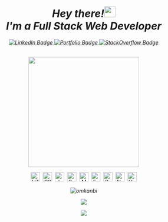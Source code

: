 <div align="center">
  


 <h1><i>Hey there!<img src="https://media.giphy.com/media/UVG0BN8TOMKkPOJS6e/giphy.gif" width="30"/></br><i>I'm a Full Stack Web Developer</i></h1>
      <div id="badges">
          <a href="https://www.linkedin.com/in/omkanbi/">
            <img src="https://img.shields.io/badge/LinkedIn-blue?style=for-the-badge&logo=linkedin&logoColor=white" alt="LinkedIn Badge"/>
          </a>
          <a href="https://omkanbi.github.io/Portfolio/">
            <img src="https://img.shields.io/badge/Portfolio-blueviolet.svg?style=for-the-badge&logo=Web&logoColor=white" alt="Portfolio Badge"/>
          </a>
          <a href="https://stackoverflow.com/users/20043008/om-kanbi">
            <img src="https://img.shields.io/badge/StackOverflow-FE7A16?style=for-the-badge&logo=stackoverflow&logoColor=white" alt="StackOverflow Badge"/>
          </a>
      </div><br />

<img src="https://media.giphy.com/media/2zeji2UedvZzvIZ45N/giphy.gif" width="300"/><br />
 
  

<img src="https://img.shields.io/badge/HTML5-282C34?logo=html5&logoColor=E34F26" alt="HTML5 logo" title="HTML5" height="25" />&nbsp;
<img src="https://img.shields.io/badge/CSS3-282C34?logo=css3&logoColor=1572B6" alt="CSS3 logo" title="CSS3" height="25" />&nbsp;
<img src="https://img.shields.io/badge/JavaScript-282C34?logo=javascript&logoColor=F7DF1E" alt="JavaScript logo" title="JavaScript" height="25" />&nbsp;
<img src="https://img.shields.io/badge/Bootstrap-282C34?logo=bootstrap&logoColor=blueviolet" alt="BootStrap logo" title="BootStrap" height="25" />&nbsp;
<img src="https://img.shields.io/badge/MongoDB-282C34?logo=mongodb&logoColor=47A248" alt="MongoDB logo" title="MongoDB" height="25" />&nbsp;
<img src="https://img.shields.io/badge/Express-282C34?logo=express&logoColor=FFFFFF" alt="Express.js logo" title="Express.js" height="25" />&nbsp;
<img src="https://img.shields.io/badge/React-282C34?logo=react&logoColor=61DAFB" alt="React logo" title="React" height="25" />&nbsp;
<img src="https://img.shields.io/badge/Node.js-282C34?logo=node.js&logoColor=339933" alt="Node.js logo" title="Node.js" height="25" />&nbsp;
<img src="https://img.shields.io/badge/VS%20Code-282C34?logo=visual-studio-code&logoColor=007ACC" alt="Visual Studio Code logo" title="Visual Studio Code" height="25" />   
 <p align="center"> <img src="https://github-readme-stats.vercel.app/api?username=omkanbi&show_icons=true&theme=jolly" alt="omkanbi" /></p>
    

![](https://activity-graph.herokuapp.com/graph?username=omkanbi&theme=react-dark&area=true)

<p align="center">
  <img src="https://capsule-render.vercel.app/api?type=waving&color=gradient&height=60&section=footer"/>
</p>
</div>  
